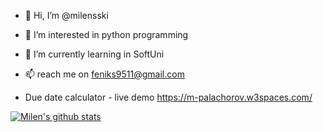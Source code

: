 - 👋 Hi, I’m @milensski
- 👀 I’m interested in python programming
- 🌱 I’m currently learning in SoftUni
- 📫 reach me on feniks9511@gmail.com


- Due date calculator - live demo https://m-palachorov.w3spaces.com/


[![Milen's github stats](https://github-readme-stats.vercel.app/api?username=milensski)](https://github.com/milensski/milensski)
